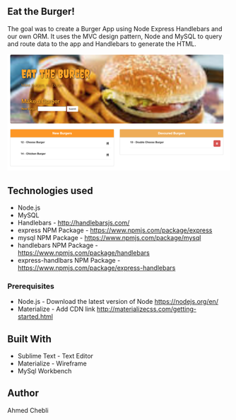 ## Eat the Burger!

The goal was to create a Burger App using Node Express Handlebars and our own ORM. It uses the MVC design pattern, Node and MySQL to query and route data to the app and Handlebars to generate the HTML.

!['Screen shot'](public/assets/img/screenShot.png)

## Technologies used

* Node.js
* MySQL
* Handlebars - http://handlebarsjs.com/
* express NPM Package - https://www.npmjs.com/package/express
* mysql NPM Package - https://www.npmjs.com/package/mysql
* handlebars NPM Package - https://www.npmjs.com/package/handlebars
* express-handlbars NPM Package - https://www.npmjs.com/package/express-handlebars

### Prerequisites
- Node.js - Download the latest version of Node https://nodejs.org/en/
- Materialize - Add CDN link http://materializecss.com/getting-started.html

## Built With
* Sublime Text - Text Editor
* Materialize - Wireframe
* MySql Workbench

## Author
Ahmed Chebli